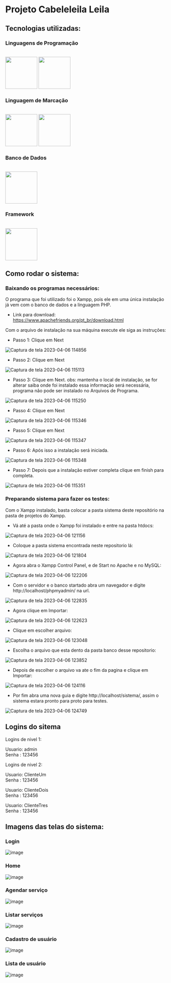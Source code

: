 # Projeto Cabeleleila Leila
## Tecnologias utilizadas:
### Linguagens de Programação
<div style="display: inline_block"><br>
  <img height="100em" src="https://cdn.jsdelivr.net/gh/devicons/devicon/icons/javascript/javascript-original.svg" />
  <img height="100em" src="https://cdn.jsdelivr.net/gh/devicons/devicon/icons/php/php-original.svg" />
</div>

### Linguagem de Marcação
<div style="display: inline_block"><br>
  <img height="100em" src="https://cdn.jsdelivr.net/gh/devicons/devicon/icons/html5/html5-original-wordmark.svg" />
  <img height="100em" src="https://cdn.jsdelivr.net/gh/devicons/devicon/icons/css3/css3-original-wordmark.svg" />
</div>

### Banco de Dados
<div style="display: inline_block"><br>
  <img height="100em" src="https://cdn.jsdelivr.net/gh/devicons/devicon/icons/mysql/mysql-original-wordmark.svg" />
</div>

### Framework
<div style="display: inline_block"><br>
  <img height="100em" src="https://cdn.jsdelivr.net/gh/devicons/devicon/icons/bootstrap/bootstrap-original-wordmark.svg" />
</div>

## Como rodar o sistema:
### Baixando os programas necessários:
O programa que foi utilizado foi o Xampp, pois ele em uma única instalação já vem com o banco de dados e a linguagem PHP.
- Link para download: https://www.apachefriends.org/pt_br/download.html

Com o arquivo de instalação na sua máquina execute ele siga as instruções:
- Passo 1: Clique em Next

![Captura de tela 2023-04-06 114856](https://user-images.githubusercontent.com/106490786/230436913-38d3cc67-a4f0-48b3-876b-2b00f1b631fd.png)

- Passo 2: Clique em Next

![Captura de tela 2023-04-06 115113](https://user-images.githubusercontent.com/106490786/230436988-894f0c61-c10a-4067-bceb-34894a93c6ae.png)

- Passo 3: Clique em Next. obs: mantenha o local de instalação, se for alterar saiba onde foi instalado essa informação será necessária, programa não pode ser instalado no Arquivos de Programa.

![Captura de tela 2023-04-06 115250](https://user-images.githubusercontent.com/106490786/230437038-81f995c1-3be8-4a1b-8f50-0729ac4ace1d.png)

- Passo 4: Clique em Next

![Captura de tela 2023-04-06 115346](https://user-images.githubusercontent.com/106490786/230437089-936870e2-7736-402b-a34e-322fd01acf5b.png)

- Passo 5: Clique em Next

![Captura de tela 2023-04-06 115347](https://user-images.githubusercontent.com/106490786/230437174-fa792fce-dc36-41d8-a6c0-6b1cb4756970.jpeg)


- Passo 6: Após isso a instalação será iniciada.

![Captura de tela 2023-04-06 115348](https://user-images.githubusercontent.com/106490786/230437206-2f7703ff-3ad2-4a40-8b6d-c136748c3887.jpeg)

- Passo 7: Depois que a instalação estiver completa clique em finish para completa.

![Captura de tela 2023-04-06 115351](https://user-images.githubusercontent.com/106490786/230437247-7c312104-e752-48ea-a580-6d5630ad6111.jpeg)


### Preparando sistema para fazer os testes: 
Com o Xampp instalado, basta colocar a pasta sistema deste repositório na pasta de projetos do Xampp. 
- Vá até a pasta onde o Xampp foi instalado e entre na pasta htdocs: 

![Captura de tela 2023-04-06 121156](https://user-images.githubusercontent.com/106490786/230437380-bbba6f9a-3af3-41c0-afa4-0c50f94911bb.png)

- Coloque a pasta sistema encontrada neste repositorio lá:

![Captura de tela 2023-04-06 121804](https://user-images.githubusercontent.com/106490786/230437457-2a4f09fd-2cf2-4d81-b994-c2aa32b345f2.png)

- Agora abra o Xampp Control Panel, e de Start no Apache e no MySQL:

![Captura de tela 2023-04-06 122206](https://user-images.githubusercontent.com/106490786/230437482-99b3c54c-970f-4db8-bb01-a691146699d9.png)

- Com o servidor e o banco startado abra um navegador e digite http://localhost/phpmyadmin/ na url.

![Captura de tela 2023-04-06 122835](https://user-images.githubusercontent.com/106490786/230437567-03b3fa21-734d-4d3e-8c4f-afa41e84c906.png)

- Agora clique em Importar: 

![Captura de tela 2023-04-06 122623](https://user-images.githubusercontent.com/106490786/230437587-2d2eeb5b-91d7-4ef1-b8d9-3d6e1ee3034d.png)

- Clique em escolher arquivo: 

![Captura de tela 2023-04-06 123048](https://user-images.githubusercontent.com/106490786/230437602-0ab28401-9b05-4cd7-88ce-bc7da09dd472.png)

- Escolha o arquivo que esta dento da pasta banco desse repositorio: 

![Captura de tela 2023-04-06 123852](https://user-images.githubusercontent.com/106490786/230437631-793f75dd-3c81-4441-ad4a-214d95b5a174.png)

- Depois de escolher o arquivo va ate o fim da pagina e clique em Importar:

![Captura de tela 2023-04-06 124116](https://user-images.githubusercontent.com/106490786/230437785-25dc3800-bd66-4628-ab8d-04d0a79d2ffd.png)

- Por fim abra uma nova guia e digite http://localhost/sistema/, assim o sistema estara pronto para proto para testes.

![Captura de tela 2023-04-06 124749](https://user-images.githubusercontent.com/106490786/230437831-2edaf813-47b0-438c-b95d-2ffc209cac8c.png)

## Logins do sitema

Logins de nivel 1:  
 
Usuario: admin<br>
Senha : 123456

Logins de nivel 2:  
 
Usuario: ClienteUm<br>
Senha : 123456

Usuario: ClienteDois<br>
Senha : 123456

Usuario: ClienteTres<br>
Senha : 123456

## Imagens das telas do sistema: 
### Login
![image](https://user-images.githubusercontent.com/106490786/230438418-124da8e9-c133-4621-a59f-570521c4d4f1.png)
### Home
![image](https://user-images.githubusercontent.com/106490786/230397110-85ab08d9-ceed-441e-9939-fd13a11182c6.png)
### Agendar serviço
![image](https://user-images.githubusercontent.com/106490786/230397187-603447fb-74e2-424a-8e52-c763ee7530e9.png)
### Listar serviços
![image](https://user-images.githubusercontent.com/106490786/230397240-d60dda6a-43b1-45ce-b33a-fe1b64cee7ff.png)
### Cadastro de usuário
![image](https://user-images.githubusercontent.com/106490786/230397306-638f7e88-4378-48c9-b965-d5b76b3a50b6.png)
### Lista de usuário
![image](https://user-images.githubusercontent.com/106490786/230397362-0a0b3173-82bb-4c93-8e82-7b9d6882919f.png)


